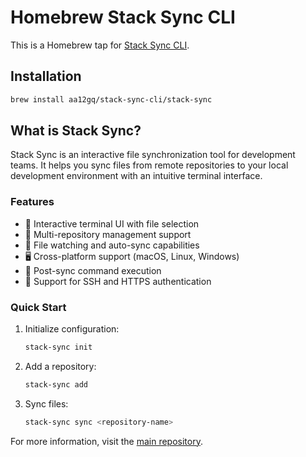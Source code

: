 # Homebrew Stack Sync CLI

This is a Homebrew tap for [Stack Sync CLI](https://github.com/aa12gq/stack-file-sync-intellij).

## Installation

```bash
brew install aa12gq/stack-sync-cli/stack-sync
```

## What is Stack Sync?

Stack Sync is an interactive file synchronization tool for development teams. It helps you sync files from remote repositories to your local development environment with an intuitive terminal interface.

### Features

- 🎯 Interactive terminal UI with file selection
- 📁 Multi-repository management support
- 👀 File watching and auto-sync capabilities
- 🖥️ Cross-platform support (macOS, Linux, Windows)
- 🔧 Post-sync command execution
- 🔐 Support for SSH and HTTPS authentication

### Quick Start

1. Initialize configuration:

   ```bash
   stack-sync init
   ```

2. Add a repository:

   ```bash
   stack-sync add
   ```

3. Sync files:
   ```bash
   stack-sync sync <repository-name>
   ```

For more information, visit the [main repository](https://github.com/aa12gq/stack-file-sync-intellij).
